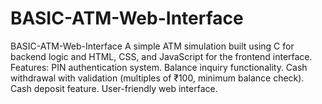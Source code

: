 # BASIC-ATM-Web-Interface
BASIC-ATM-Web-Interface A simple ATM simulation built using C for backend logic and HTML, CSS, and JavaScript for the frontend interface.  Features: PIN authentication system.  Balance inquiry functionality.  Cash withdrawal with validation (multiples of ₹100, minimum balance check).  Cash deposit feature.  User-friendly web interface.
